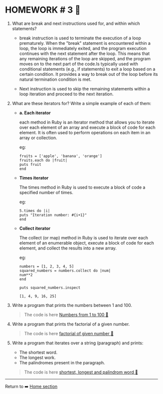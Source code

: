 # HOMEWORK # 3 :blue_book:

1. What are break and next instructions used for, and within which
statements?

     * break instruction is used to terminate the execution of a loop prematurely. When the "break" statement is encountered within a loop, the loop is immediately exited, and the program execution continues with the next statement after the loop. This means that any remaining iterations of the loop are skipped, and the program moves on to the next part of the code.Is typically used with conditional statements (e.g., if statements) to exit a loop based on a certain condition. It provides a way to break out of the loop before its natural termination condition is met.
  
   * Next instruction is used to skip the remaining statements within a loop iteration and proceed to the next iteration. 

2. What are these iterators for? Write a simple example of each of them:
   
    * **a. Each iterator**
  
        each method in Ruby is an iterator method that allows you to iterate over each element of an array and execute a block of code for each element. It is often used to perform operations on each item in an array or collection.

       eg:

          fruits = ['apple', 'banana', 'orange']
          fruits.each do |fruit|
          puts fruit
          end

     * **Times iterator**
  
          The times method in Ruby is used to execute a block of code a specified number of times.
        
        eg:

           5.times do |i|
           puts "Iteration number: #{i+1}"
           end

   * **Collect iterator**
     
     The collect (or map) method in Ruby is used to iterate over each element of an enumerable object, execute a block of code for each element, and collect the results into a new array.
       
      eg:
          
         numbers = [1, 2, 3, 4, 5]
         squared_numbers = numbers.collect do |num|
         num**2
         end

         puts squared_numbers.inspect

         [1, 4, 9, 16, 25]

3.  Write a program that prints the numbers between 1 and 100.
     >The code is here [ Numbers from 1 to 100 :mag_right:](numbers1to100.rb)
4. Write a program that prints the factorial of a given number.
     >The code is here [ factorial of given number :mag_right:](factorial.rb)
5. Write a program that iterates over a string (paragraph) and prints:
      * The shortest word.
      * The longest work.
      * The palindromes present in the paragraph.
    >The code is here [ shortest, longest and palindrom word :mag_right:](words.rb)

________________________

Return to  :arrow_right: [Home section](../../README.md)
